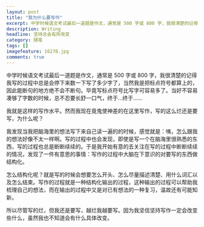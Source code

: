 ```yaml
---
layout: post
title: "我为什么要写作"
excerpt: 中学时候语文考试最后一道题是作文，通常是 500 字或 800 字，我很清楚的记得我写的过程中总是会停下来数一下写了多少字了，当然我是把标点符号都算上的，因此能断句的地方绝不会不断句。毕竟写标点符号比写字可容易多了。当好不容易凑够了字数的时候，总不忍要长舒一口气，终于...终于......
description: Writing
headline: 坚持总会有所改变
category: 随笔
tags: []
imagefeature: 16278.jpg
comments: true
---
```


中学时候语文考试最后一道题是作文，通常是 500 字或 800 字，我很清楚的记得我写的过程中总是会停下来数一下写了多少字了，当然我是把标点符号都算上的，因此能断句的地方绝不会不断句。毕竟写标点符号比写字可容易多了。当好不容易凑够了字数的时候，总不忍要长舒一口气，终于...终于......

我就是这样的写作水平。然而我现在竟鬼使神差的在这里写作，写的这么烂还是要写，为什么呢？

我发现当我把脑海里的想法写下来自己读一遍的的时候，感觉就是：咦，怎么跟我的想法好像不太一样啊。写的过程中也会发现，即使是写一个在脑海里很熟悉的东西，写的过程也总是断断续续的。于是我开始有意的去关注在写的过程中断断续续的情况，发现了一件有意思的事情：写作的过程中大脑在下意识的对要写的东西做结构化。

怎么结构化呢？就是写的时候会想要怎么开头、怎么尽量描述清楚、用什么词汇以及怎么结束。写作的过程就是一种结构化输出的过程，这种输出的过程可以帮助我梳理自己的想法，而在输出的过程中又是对已有想法的一种复习，温故还有可能知新。

所以尽管写的烂，但我还是要写，越烂我越要写。因为我坚信坚持写作一定会改变些什么，虽然我也不知道会有什么具体改变。

